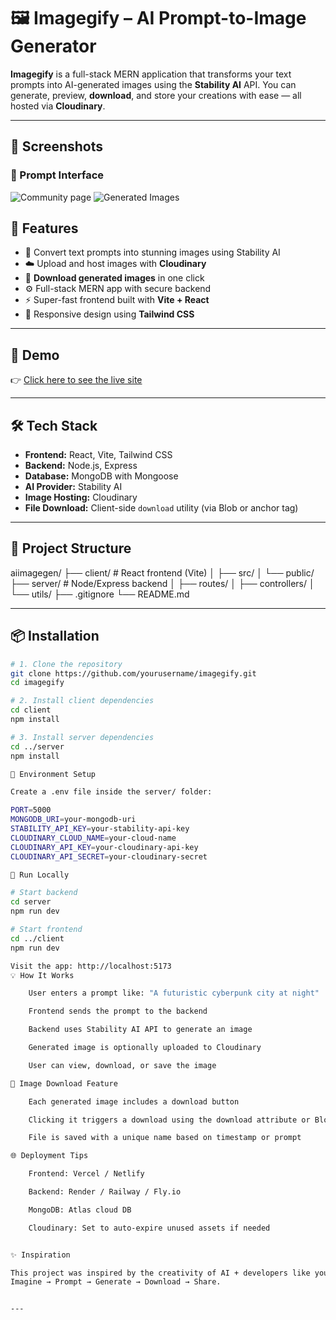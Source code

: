# 🖼️ Imagegify – AI Prompt-to-Image Generator

**Imagegify** is a full-stack MERN application that transforms your text prompts into AI-generated images using the **Stability AI** API. You can generate, preview, **download**, and store your creations with ease — all hosted via **Cloudinary**.

---

## 📸 Screenshots

### 🧠 Prompt Interface
![Community page](https://github.com/user-attachments/assets/6cafcb28-a9d4-4bd2-a598-79cf6c8c7319)
![Generated Images](https://github.com/user-attachments/assets/996d008a-df6d-4356-8b6d-a0319c94ca05)
## 🚀 Features

- 💬 Convert text prompts into stunning images using Stability AI
- ☁️ Upload and host images with **Cloudinary**
- 💾 **Download generated images** in one click
- ⚙️ Full-stack MERN app with secure backend
- ⚡ Super-fast frontend built with **Vite + React**
- 📱 Responsive design using **Tailwind CSS**

---

## 📸 Demo

👉 [Click here to see the live site](https://dalleaiapp.netlify.app/)

---

## 🛠️ Tech Stack

- **Frontend:** React, Vite, Tailwind CSS
- **Backend:** Node.js, Express
- **Database:** MongoDB with Mongoose
- **AI Provider:** Stability AI
- **Image Hosting:** Cloudinary
- **File Download:** Client-side `download` utility (via Blob or anchor tag)

---

## 📁 Project Structure

aiimagegen/
├── client/ # React frontend (Vite)
│ ├── src/
│ └── public/
├── server/ # Node/Express backend
│ ├── routes/
│ ├── controllers/
│ └── utils/
├── .gitignore
└── README.md


---

## 📦 Installation

```bash
# 1. Clone the repository
git clone https://github.com/yourusername/imagegify.git
cd imagegify

# 2. Install client dependencies
cd client
npm install

# 3. Install server dependencies
cd ../server
npm install

🔐 Environment Setup

Create a .env file inside the server/ folder:

PORT=5000
MONGODB_URI=your-mongodb-uri
STABILITY_API_KEY=your-stability-api-key
CLOUDINARY_CLOUD_NAME=your-cloud-name
CLOUDINARY_API_KEY=your-cloudinary-api-key
CLOUDINARY_API_SECRET=your-cloudinary-secret

🧪 Run Locally

# Start backend
cd server
npm run dev

# Start frontend
cd ../client
npm run dev

Visit the app: http://localhost:5173
💡 How It Works

    User enters a prompt like: "A futuristic cyberpunk city at night"

    Frontend sends the prompt to the backend

    Backend uses Stability AI API to generate an image

    Generated image is optionally uploaded to Cloudinary

    User can view, download, or save the image

💾 Image Download Feature

    Each generated image includes a download button

    Clicking it triggers a download using the download attribute or Blob URL

    File is saved with a unique name based on timestamp or prompt

🌐 Deployment Tips

    Frontend: Vercel / Netlify

    Backend: Render / Railway / Fly.io

    MongoDB: Atlas cloud DB

    Cloudinary: Set to auto-expire unused assets if needed


✨ Inspiration

This project was inspired by the creativity of AI + developers like you.
Imagine → Prompt → Generate → Download → Share.


---



